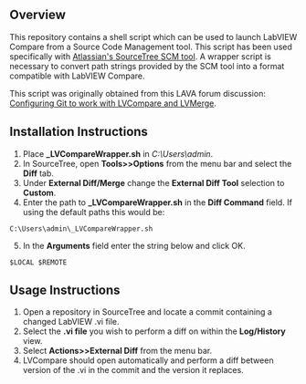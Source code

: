 ## Overview
This repository contains a shell script which can be used to launch LabVIEW Compare from a Source Code Management tool. This script has been used specifically with [Atlassian's SourceTree SCM tool](https://www.sourcetreeapp.com/). A wrapper script is necessary to convert path strings provided by the SCM tool into a format compatible with LabVIEW Compare.

This script was originally obtained from this LAVA forum discussion: [Configuring Git to work with LVCompare and LVMerge](https://lavag.org/topic/17934-configuring-git-to-work-with-lvcompare-and-lvmerge/#entry108533).

## Installation Instructions
1. Place **_LVCompareWrapper.sh** in *C:\Users\admin*. 
2. In SourceTree, open **Tools>>Options** from the menu bar and select the **Diff** tab. 
3. Under **External Diff/Merge** change the **External Diff Tool** selection to **Custom**. 
4. Enter the path to **_LVCompareWrapper.sh** in the **Diff Command** field. If using the default paths this would be: 
```
C:\Users\admin\_LVCompareWrapper.sh
```
5. In the **Arguments** field enter the string below and click OK. 
```
$LOCAL $REMOTE
```
       
## Usage Instructions
1. Open a repository in SourceTree and locate a commit containing a changed LabVIEW .vi file. 
2. Select the **.vi file** you wish to perform a diff on within the **Log/History** view.
3. Select **Actions>>External Diff** from the menu bar. 
4. LVCompare should open automatically and perform a diff between version of the .vi in the commit and the version it replaces. 